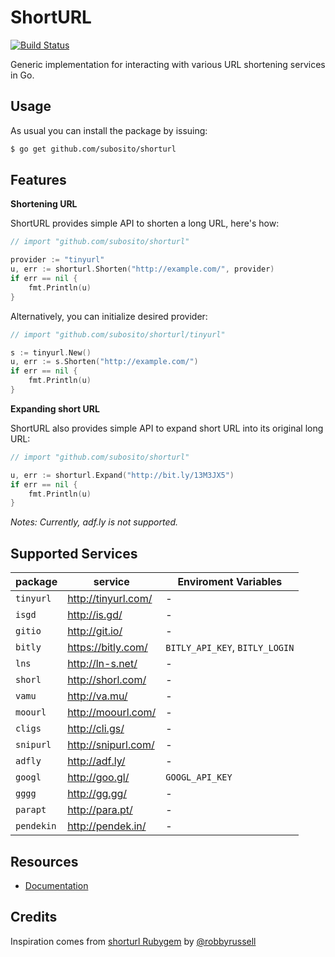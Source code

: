 # ShortURL

[![Build Status](https://travis-ci.org/subosito/shorturl.png)](https://travis-ci.org/subosito/shorturl)

Generic implementation for interacting with various URL shortening services in Go.

## Usage

As usual you can install the package by issuing:

```bash
$ go get github.com/subosito/shorturl
```

## Features

**Shortening URL**

ShortURL provides simple API to shorten a long URL, here's how:

```go
// import "github.com/subosito/shorturl"

provider := "tinyurl"
u, err := shorturl.Shorten("http://example.com/", provider)
if err == nil {
	fmt.Println(u)
}
```

Alternatively, you can initialize desired provider:

```go
// import "github.com/subosito/shorturl/tinyurl"

s := tinyurl.New()
u, err := s.Shorten("http://example.com/")
if err == nil {
	fmt.Println(u)
}
```

**Expanding short URL**

ShortURL also provides simple API to expand short URL into its original long URL:

```go
// import "github.com/subosito/shorturl"

u, err := shorturl.Expand("http://bit.ly/13M3JX5")
if err == nil {
	fmt.Println(u)
}
```

_Notes: Currently, adf.ly is not supported._

## Supported Services

| package     | service                | Enviroment Variables           |
|-------------|------------------------|--------------------------------|
| `tinyurl`   | http://tinyurl.com/    | -                              |
| `isgd`      | http://is.gd/          | -                              |
| `gitio`     | http://git.io/         | -                              |
| `bitly`     | https://bitly.com/     | `BITLY_API_KEY`, `BITLY_LOGIN` |
| `lns`       | http://ln-s.net/       | -                              |
| `shorl`     | http://shorl.com/      | -                              |
| `vamu`      | http://va.mu/          | -                              |
| `moourl`    | http://moourl.com/     | -                              |
| `cligs`     | http://cli.gs/         | -                              |
| `snipurl`   | http://snipurl.com/    | -                              |
| `adfly`     | http://adf.ly/         | -                              |
| `googl`     | http://goo.gl/         | `GOOGL_API_KEY`                |
| `gggg`      | http://gg.gg/          | -                              |
| `parapt`    | http://para.pt/        | -                              |
| `pendekin`  | http://pendek.in/      | -                              |

## Resources

- [Documentation](http://godoc.org/github.com/subosito/shorturl)

## Credits

Inspiration comes from [shorturl Rubygem](https://github.com/robbyrussell/shorturl) by [@robbyrussell](https://github.com/robbyrussell)

